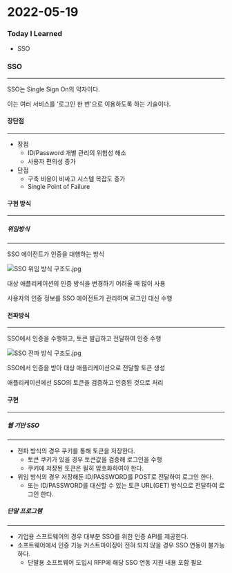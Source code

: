 # 2022-05-19

### Today I Learned

- SSO



### SSO

---

SSO는 Single Sign On의 약자이다.

이는 여러 서비스를 '로그인 한 번'으로 이용하도록 하는 기술이다.



#### 장단점

---

- 장점
  - ID/Password 개별 관리의 위험성 해소
  - 사용자 편의성 증가
- 단점 
  - 구축 비용이 비싸고 시스템 복잡도 증가
  - Single Point of Failure



#### 구현 방식

---



##### 위임방식

---

SSO 에이전트가 인증을 대행하는 방식

![SSO 위임 방식 구조도.jpg](https://itwiki.kr/images/thumb/7/7f/SSO_%EC%9C%84%EC%9E%84_%EB%B0%A9%EC%8B%9D_%EA%B5%AC%EC%A1%B0%EB%8F%84.jpg/500px-SSO_%EC%9C%84%EC%9E%84_%EB%B0%A9%EC%8B%9D_%EA%B5%AC%EC%A1%B0%EB%8F%84.jpg)

대상 애플리케이션의 인증 방식을 변경하기 어려울 때 많이 사용

사용자의 인증 정보를 SSO 에이전트가 관리하며 로그인 대신 수행



#### 전파방식

---

SSO에서 인증을 수행하고, 토큰 발급하고 전달하여 인증 수행

![SSO 전파 방식 구조도.jpg](https://itwiki.kr/images/thumb/8/80/SSO_%EC%A0%84%ED%8C%8C_%EB%B0%A9%EC%8B%9D_%EA%B5%AC%EC%A1%B0%EB%8F%84.jpg/500px-SSO_%EC%A0%84%ED%8C%8C_%EB%B0%A9%EC%8B%9D_%EA%B5%AC%EC%A1%B0%EB%8F%84.jpg)

SSO에서 인증을 받아 대상 애플리케이션으로 전달할 토큰 생성

애플리케이션에선 SSO의 토큰을 검증하고 인증된 것으로 처리



#### 구현

---



##### 웹 기반 SSO

---

- 전파 방식의 경우 쿠키를 통해 토큰을 저장한다.
  - 토큰 쿠키가 있을 경우 토큰값을 검증해 로그인을 수행
  - 쿠키에 저장된 토큰은 필히 암호화하여야 한다.
- 위임 방식의 경우 저장해둔 ID/PASSWORD를 POST로 전달하여 로그인 한다.
  - 또는 ID/PASSWORD를 대신할 수 있는 토큰 URL(GET) 방식으로 전달하여 로그인 한다.



##### 단말 프로그램

---

- 기업용 스프트웨어의 경우 대부분 SSO를 위한 인증 API를 제공한다.
- 소프트웨어에서 인증 기능 커스트마이징이 전혀 되지 않을 경우 SSO 연동이 불가능하다. 
  - 단말용 소프트웨어 도입시 RFP에 해당 SSO 연동 지원 내용 포함 필요

​	

